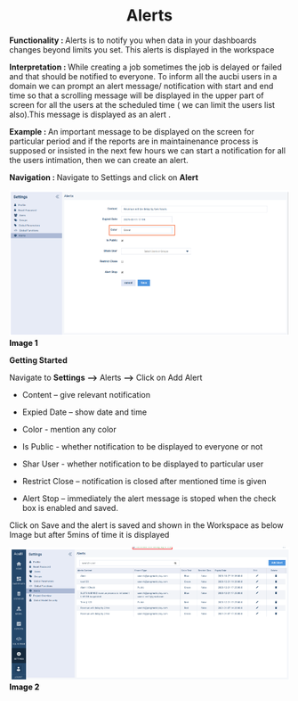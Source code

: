 <h1><center>Alerts </center> </h1>

<b> Functionality :  </b>  Alerts is to notify you when data in your dashboards changes beyond limits you set. This alerts is displayed in the workspace

  

<b> Interpretation :  </b> While creating a job sometimes the job is delayed or failed and that should be notified to everyone. To inform all the aucbi users in a domain we can prompt an alert message/ notification with start and end time so that a scrolling message will be displayed in the upper part of screen for all the users at the scheduled time ( we can limit the users list also).This message is displayed as an alert .

  

<b>Example : </b>An important message to be displayed on the screen for particular period and if the reports are in maintainenance process is supposed or insisted in the next few hours we can start a notification for all the users intimation, then we can create an alert.

  

<b>Navigation : </b>  Navigate to Settings and click on **Alert**

![enter image description here](https://github.com/surifirstpin/AcuBI_Technical_Documents/blob/master/images/A1.png?raw=true)
<b><font color = "Black" >Image 1</font></b>


**Getting Started**

  

Navigate to **Settings** **-->** Alerts **-->** Click on  Add Alert

  

-   Content – give relevant notification
    
-   Expied Date – show date and time
    
-   Color - mention any color
    
-   Is Public - whether notification to be displayed to everyone or not
    
-   Shar User - whether notification to be displayed to particular user
    
-   Restrict Close – notification is closed after mentioned time is given
    
-   Alert Stop – immediately the alert message is stoped when the check box is enabled and saved.

Click on Save and the alert is saved and shown in the Workspace as below Image but after 5mins of time it is displayed


![enter image description here](https://github.com/surifirstpin/AcuBI_Technical_Documents/blob/master/images/A2.png?raw=true)
<b><font color = "Black" >Image 2</font></b>
<!--stackedit_data:
eyJoaXN0b3J5IjpbLTIwOTI0MjU0OTEsLTE2OTc3NTk5MzBdfQ
==
-->